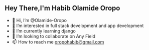 ## Hey There,I'm Habib Olamide Oropo
- 👋 Hi, I’m @Olamide-Oropo
- 👀 I’m interested in full stack development and app development
- 🌱 I’m currently learning django
- 💞️ I’m looking to collaborate on Any Field 
- 📫 How to reach me oropohabib@gmail.com

<!---
Olamide-Oropo/Olamide-Oropo is a ✨ special ✨ repository because its `README.md` (this file) appears on your GitHub profile.
You can click the Preview link to take a look at your changes.
--->

